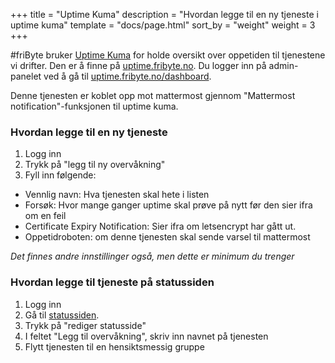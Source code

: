 +++
title = "Uptime Kuma"
description = "Hvordan legge til en ny tjeneste i uptime kuma"
template = "docs/page.html"
sort_by = "weight"
weight = 3
+++

#friByte bruker [Uptime Kuma](https://github.com/louislam/uptime-kuma) for holde
oversikt over oppetiden til tjenestene vi drifter. Den er å finne på
[uptime.fribyte.no](https://uptime.fribyte.no). Du logger inn på admin-panelet
ved å gå til [uptime.fribyte.no/dashboard](https://uptime.fribyte.no/dashboard).

Denne tjenesten er koblet opp mot mattermost gjennom "Mattermost
notification"-funksjonen til uptime kuma.

### Hvordan legge til en ny tjeneste

1. Logg inn
2. Trykk på "legg til ny overvåkning"
3. Fyll inn følgende:

- Vennlig navn: Hva tjenesten skal hete i listen
- Forsøk: Hvor mange ganger uptime skal prøve på nytt før den sier ifra om en
  feil
- Certificate Expiry Notification: Sier ifra om letsencrypt har gått ut.
- Oppetidroboten: om denne tjenesten skal sende varsel til mattermost

_Det finnes andre innstillinger også, men dette er minimum du trenger_

### Hvordan legge til tjeneste på statussiden

1. Logg inn
2. Gå til [statussiden](https://uptime.fribyte.no).
3. Trykk på "rediger statusside"
4. I feltet "Legg til overvåkning", skriv inn navnet på tjenesten
5. Flytt tjenesten til en hensiktsmessig gruppe
